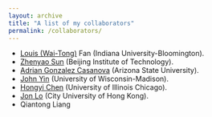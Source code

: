 ```yaml
---
layout: archive
title: "A list of my collaborators"
permalink: /collaborators/
---
```



* [Louis (Wai-Tong)](https://sites.google.com/site/louisfanmath/home) Fan (Indiana University-Bloomington).
* [Zhenyao Sun](https://zhenyao-sun.github.io/) (Beijing Institute of Technology).
* [Adrian Gonzalez Casanova](https://search.asu.edu/profile/5115356) (Arizona State University).
* [John Yin](https://yinlab.discovery.wisc.edu/john-yin/) (University of Wisconsin-Madison).
* [Hongyi Chen](https://hchen238.people.uic.edu/) (University of Illinois Chicago).
* [Jon Lo](http://personal.cityu.edu.hk/wingclo/)  (City University of Hong Kong).
* Qiantong Liang
